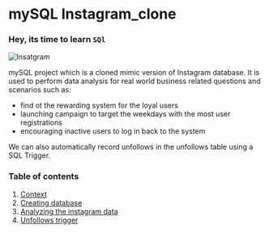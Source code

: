 # mySQL Instagram_clone
### Hey, its time to learn `SQl`

![Insatgram](https://cdn-icons-png.flaticon.com/128/1384/1384063.png)

mySQL project which is a cloned mimic version of Instagram database. It is used to perform data analysis for real world business related questions and scenarios such as:
* find ot the rewarding system for the loyal users
* launching campaign to target the weekdays with the most user registrations
* encouraging inactive users to log in back to the system

We can also automatically record unfollows in the unfollows table using a SQL Trigger.

### Table of contents
1. [Context](https://github.com/Kiariemuiruri/mySQL-Instagram_clone/blob/main/README.md)
2. [Creating database](https://github.com/Kiariemuiruri/mySQL-Instagram_clone/blob/main/ig_clone.sql)
3. [Analyzing the instagram data](https://github.com/Kiariemuiruri/mySQL-Instagram_clone/blob/main/instagram%20clone%20project.sql)
4. [Unfollows trigger](https://github.com/Kiariemuiruri/mySQL-Instagram_clone/blob/main/Unfollow%20Trigger.sql)

